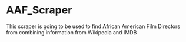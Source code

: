 # AAF_Scraper
This scraper is going to be used to find African American Film Directors from combining information from Wikipedia and IMDB
